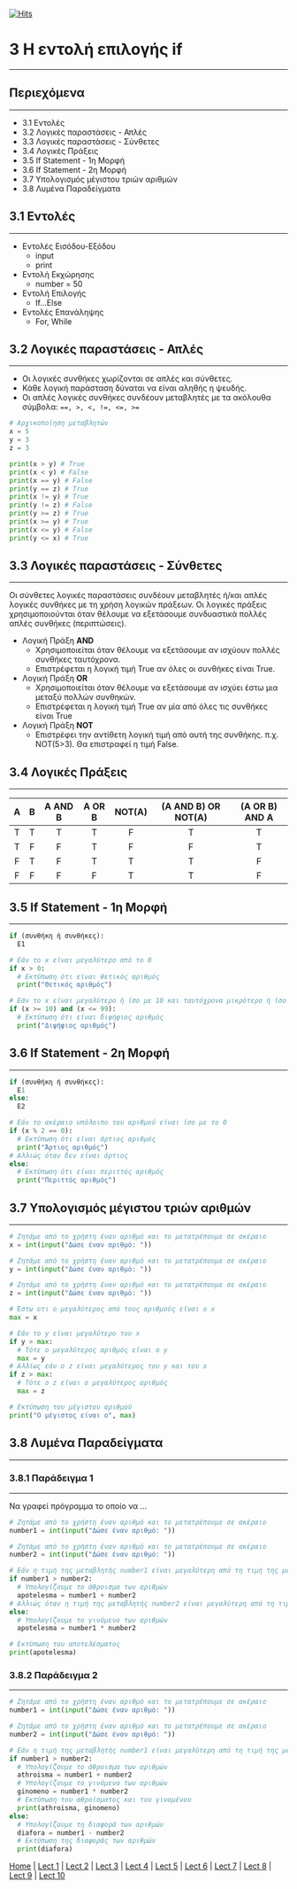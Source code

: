 [![Hits](https://hits.seeyoufarm.com/api/count/incr/badge.svg?url=https%3A%2F%2Fgithub.com%2FEffie375%2FTPTE_PLR&count_bg=%2379C83D&title_bg=%23555555&icon=&icon_color=%23E7E7E7&title=hits&edge_flat=false)](https://hits.seeyoufarm.com)

# 3 Η εντολή επιλογής if

---

## Περιεχόμενα

---

- 3.1 Εντολές
- 3.2 Λογικές παραστάσεις - Απλές
- 3.3 Λογικές παραστάσεις - Σύνθετες
- 3.4 Λογικές Πράξεις
- 3.5 If Statement - 1η Μορφή
- 3.6 If Statement - 2η Μορφή
- 3.7 Υπολογισμός μέγιστου τριών αριθμών
- 3.8 Λυμένα Παραδείγματα

## 3.1 Εντολές

---

- Εντολές Εισόδου-Εξόδου
  - input
  - print
- Εντολή Εκχώρησης
  - number = 50
- Εντολή Επιλογής
  - If...Else
- Εντολές Επανάληψης
  - For, While

## 3.2 Λογικές παραστάσεις - Απλές

---

- Οι λογικές συνθήκες χωρίζονται σε απλές και σύνθετες.
- Κάθε λογική παράσταση δύναται να είναι αληθής η ψευδής.
- Οι απλές λογικές συνθήκες συνδέουν µεταβλητές µε τα ακόλουθα σύµβολα: `==, >, <, !=, <=, >=`

```python
# Αρχικοποίηση μεταβλητών
x = 5
y = 3
z = 3

print(x > y) # True
print(x < y) # False
print(x == y) # False
print(y == z) # True
print(x != y) # True
print(y != z) # False
print(y >= z) # True
print(x >= y) # True
print(x <= y) # False
print(y <= x) # True
```

## 3.3 Λογικές παραστάσεις - Σύνθετες

---

Οι σύνθετες λογικές παραστάσεις συνδέουν µεταβλητές ή/και απλές λογικές συνθήκες µε τη χρήση λογικών πράξεων. Οι λογικές πράξεις χρησιµοποιούνται όταν θέλουµε να εξετάσουµε συνδυαστικά πολλές απλές συνθήκες (περιπτώσεις).

- Λογική Πράξη **AND**
  - Χρησιµοποιείται όταν θέλουµε να εξετάσουµε αν ισχύουν πολλές συνθήκες
ταυτόχρονα.
  - Επιστρέφεται η λογική τιµή True αν όλες οι συνθήκες είναι True.
- Λογική Πράξη **OR**
  - Χρησιµοποιείται όταν θέλουµε να εξετάσουµε αν ισχύει έστω µια µεταξύ
πολλών συνθηκών.
  - Επιστρέφεται η λογική τιµή True αν µία από όλες τις συνθήκες είναι True
- Λογική Πράξη **NOT**
  - Επιστρέφει την αντίθετη λογική τιµή από αυτή της συνθήκης. π.χ. NOT(5>3). Θα επιστραφεί η τιµή False.

## 3.4 Λογικές Πράξεις

---

|A|B|A AND B|A OR B|NOT(A)|(A AND B) OR NOT(A)|(A OR B) AND A|
|:-:|:-:|:-:|:-:|:-:|:-:|:-:|
|T|T|T|T|F|T|T|
|T|F|F|T|F|F|Τ|
|F|T|F|T|T|T|F|
|F|F|F|F|T|T|F|

## 3.5 If Statement - 1η Μορφή

---

```python
if (συνθήκη ή συνθήκες):
  E1

# Εάν το x είναι μεγαλύτερο από το 0
if x > 0:
  # Εκτύπωση ότι είναι θετικός αριθμός
  print("Θετικός αριθμός")

# Εάν το x είναι μεγαλύτερο ή ίσο με 10 και ταυτόχρονα μικρότερο ή ίσο του 99
if (x >= 10) and (x <= 99):
  # Εκτύπωση ότι είναι διψήφιος αριθμός
  print("Διψήφιος αριθμός")
```

## 3.6 If Statement - 2η Μορφή

---

```python
if (συνθήκη ή συνθήκες):
  Ε1
else:
  E2

# Εάν το ακέραιο υπόλοιπο του αριθμού είναι ίσο με το 0
if (x % 2 == 0):
  # Εκτύπωση ότι είναι άρτιος αριθμός
  print("Άρτιος αριθμός")
# Αλλιώς όταν δεν είναι άρτιος
else:
  # Εκτύπωση ότι είναι περιττός αριθμός
  print("Περιττός αριθμός")
```

## 3.7 Υπολογισμός μέγιστου τριών αριθμών

---

```python
# Ζητάμε από το χρήστη έναν αριθμό και το μετατρέπουμε σε ακέραιο
x = int(input("Δώσε έναν αριθμό: "))

# Ζητάμε από το χρήστη έναν αριθμό και το μετατρέπουμε σε ακέραιο
y = int(input("Δώσε έναν αριθμό: "))

# Ζητάμε από το χρήστη έναν αριθμό και το μετατρέπουμε σε ακέραιο
z = int(input("Δώσε έναν αριθμό: "))

# Έστω οτι ο μεγαλύτερος από τους αριθμούς είναι ο x
max = x

# Εάν το y είναι μεγαλύτερο του x
if y > max:
  # Τότε ο μεγαλύτερος αριθμός είναι ο y
  max = y
# Αλλίως εάν ο z είναι μεγαλύτερος του y και του x
if z > max:
  # Τότε ο z είναι ο μεγαλύτερος αριθμός
  max = z

# Εκτύπωση του μέγιστου αριθμού
print("Ο μέγιστος είναι ο", max)
```

## 3.8 Λυμένα Παραδείγματα

---

### 3.8.1 Παράδειγμα 1

---

Να γραφεί πρόγραµµα το οποίο να ...

```python
# Ζητάμε από το χρήστη έναν αριθμό και το μετατρέπουμε σε ακέραιο
number1 = int(input("Δώσε έναν αριθμό: "))

# Ζητάμε από το χρήστη έναν αριθμό και το μετατρέπουμε σε ακέραιο
number2 = int(input("Δώσε έναν αριθμό: "))

# Εάν η τιμή της μεταβλητής number1 είναι μεγαλύτερη από τη τιμή της μεταβλητής number2
if number1 > number2:
  # Υπολογίζουμε το άθροισμα των αριθμών
  apotelesma = number1 + number2
# Αλλιώς όταν η τιμή της μεταβλητής number2 είναι μεγαλύτερη από τη τιμή της μεταβλητής number1
else:
  # Υπολογίζουμε το γινόμενο των αριθμών
  apotelesma = number1 * number2

# Εκτύπωση του αποτελέσματος
print(apotelesma)
```

### 3.8.2 Παράδειγμα 2

---

```python
# Ζητάμε από το χρήστη έναν αριθμό και το μετατρέπουμε σε ακέραιο
number1 = int(input("Δώσε έναν αριθμό: "))

# Ζητάμε από το χρήστη έναν αριθμό και το μετατρέπουμε σε ακέραιο
number2 = int(input("Δώσε έναν αριθμό: "))

# Εάν η τιμή της μεταβλητής number1 είναι μεγαλύτερη από τη τιμή της μεταβλητής number2
if number1 > number2:
  # Υπολογίζουμε το άθροισμα των αριθμών
  athroisma = number1 + number2
  # Υπολογίζουμε το γινόμενο των αριθμών
  ginomeno = number1 * number2
  # Εκτύπωση του αθροίσματος και του γινομένου
  print(athroisma, ginomeno)
else:
  # Υπολογίζουμε τη διαφορά των αριθμών
  diafora = number1 - number2
  # Εκτύπωση της διαφοράς των αριθμών
  print(diafora)
```

[Home](../README.md) | [Lect 1](lecture_01.md) | [Lect 2](lecture_02.md) | [Lect 3](lecture_03.md) | [Lect 4](lecture_04.md) | [Lect 5](lecture_05.md) | [Lect 6](lecture_06.md) | [Lect 7](lecture_07.md) | [Lect 8](lecture_08.md) | [Lect 9](lecture_09.md) | [Lect 10](lecture_10.md)
